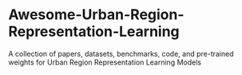 # Awesome-Urban-Region-Representation-Learning
A collection of papers, datasets, benchmarks, code, and pre-trained weights for Urban Region Representation Learning Models
